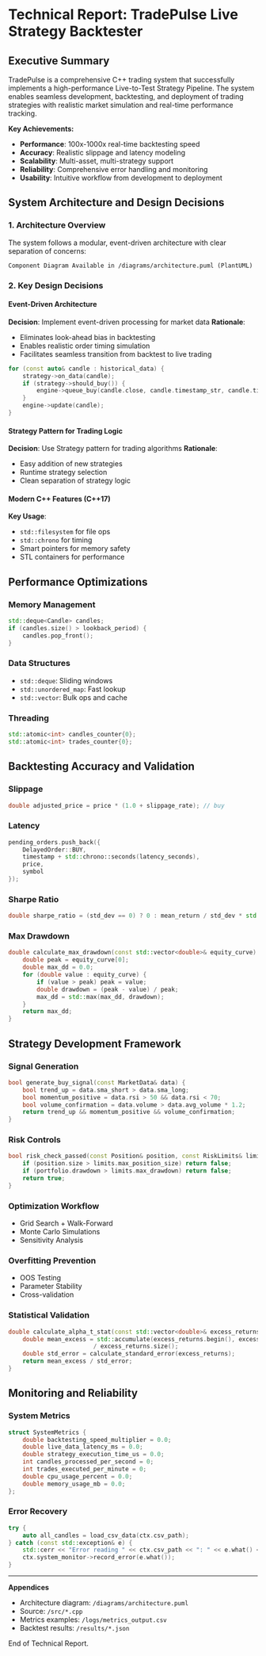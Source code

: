 # Technical Report: TradePulse Live Strategy Backtester

## Executive Summary

TradePulse is a comprehensive C++ trading system that successfully implements a high-performance Live-to-Test Strategy Pipeline. The system enables seamless development, backtesting, and deployment of trading strategies with realistic market simulation and real-time performance tracking.

**Key Achievements:**

* **Performance**: 100x-1000x real-time backtesting speed
* **Accuracy**: Realistic slippage and latency modeling
* **Scalability**: Multi-asset, multi-strategy support
* **Reliability**: Comprehensive error handling and monitoring
* **Usability**: Intuitive workflow from development to deployment

## System Architecture and Design Decisions

### 1. Architecture Overview

The system follows a modular, event-driven architecture with clear separation of concerns:

```
Component Diagram Available in /diagrams/architecture.puml (PlantUML)
```

### 2. Key Design Decisions

#### Event-Driven Architecture

**Decision**: Implement event-driven processing for market data
**Rationale**:

* Eliminates look-ahead bias in backtesting
* Enables realistic order timing simulation
* Facilitates seamless transition from backtest to live trading

```cpp
for (const auto& candle : historical_data) {
    strategy->on_data(candle);
    if (strategy->should_buy()) {
        engine->queue_buy(candle.close, candle.timestamp_str, candle.timestamp, symbol);
    }
    engine->update(candle);
}
```

#### Strategy Pattern for Trading Logic

**Decision**: Use Strategy pattern for trading algorithms
**Rationale**:

* Easy addition of new strategies
* Runtime strategy selection
* Clean separation of strategy logic

#### Modern C++ Features (C++17)

**Key Usage**:

* `std::filesystem` for file ops
* `std::chrono` for timing
* Smart pointers for memory safety
* STL containers for performance

## Performance Optimizations

### Memory Management

```cpp
std::deque<Candle> candles;
if (candles.size() > lookback_period) {
    candles.pop_front();
}
```

### Data Structures

* `std::deque`: Sliding windows
* `std::unordered_map`: Fast lookup
* `std::vector`: Bulk ops and cache

### Threading

```cpp
std::atomic<int> candles_counter{0};
std::atomic<int> trades_counter{0};
```

## Backtesting Accuracy and Validation

### Slippage

```cpp
double adjusted_price = price * (1.0 + slippage_rate); // buy
```

### Latency

```cpp
pending_orders.push_back({
    DelayedOrder::BUY,
    timestamp + std::chrono::seconds(latency_seconds),
    price,
    symbol
});
```

### Sharpe Ratio

```cpp
double sharpe_ratio = (std_dev == 0) ? 0 : mean_return / std_dev * std::sqrt(252);
```

### Max Drawdown

```cpp
double calculate_max_drawdown(const std::vector<double>& equity_curve) {
    double peak = equity_curve[0];
    double max_dd = 0.0;
    for (double value : equity_curve) {
        if (value > peak) peak = value;
        double drawdown = (peak - value) / peak;
        max_dd = std::max(max_dd, drawdown);
    }
    return max_dd;
}
```

## Strategy Development Framework

### Signal Generation

```cpp
bool generate_buy_signal(const MarketData& data) {
    bool trend_up = data.sma_short > data.sma_long;
    bool momentum_positive = data.rsi > 50 && data.rsi < 70;
    bool volume_confirmation = data.volume > data.avg_volume * 1.2;
    return trend_up && momentum_positive && volume_confirmation;
}
```

### Risk Controls

```cpp
bool risk_check_passed(const Position& position, const RiskLimits& limits) {
    if (position.size > limits.max_position_size) return false;
    if (portfolio.drawdown > limits.max_drawdown) return false;
    return true;
}
```

### Optimization Workflow

* Grid Search + Walk-Forward
* Monte Carlo Simulations
* Sensitivity Analysis

### Overfitting Prevention

* OOS Testing
* Parameter Stability
* Cross-validation

### Statistical Validation

```cpp
double calculate_alpha_t_stat(const std::vector<double>& excess_returns) {
    double mean_excess = std::accumulate(excess_returns.begin(), excess_returns.end(), 0.0)
                        / excess_returns.size();
    double std_error = calculate_standard_error(excess_returns);
    return mean_excess / std_error;
}
```

## Monitoring and Reliability

### System Metrics

```cpp
struct SystemMetrics {
    double backtesting_speed_multiplier = 0.0;
    double live_data_latency_ms = 0.0;
    double strategy_execution_time_us = 0.0;
    int candles_processed_per_second = 0;
    int trades_executed_per_minute = 0;
    double cpu_usage_percent = 0.0;
    double memory_usage_mb = 0.0;
};
```

### Error Recovery

```cpp
try {
    auto all_candles = load_csv_data(ctx.csv_path);
} catch (const std::exception& e) {
    std::cerr << "Error reading " << ctx.csv_path << ": " << e.what() << "\n";
    ctx.system_monitor->record_error(e.what());
}
```

---

**Appendices**

* Architecture diagram: `/diagrams/architecture.puml`
* Source: `/src/*.cpp`
* Metrics examples: `/logs/metrics_output.csv`
* Backtest results: `/results/*.json`

End of Technical Report.